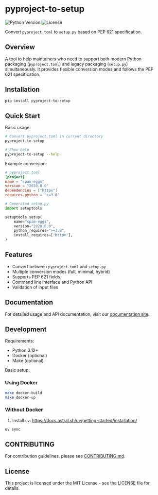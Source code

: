 # pyproject-to-setup

![Python Version](https://img.shields.io/badge/python-3.12%2B-blue)
![License](https://img.shields.io/badge/license-MIT-green)

Convert `pyproject.toml` to `setup.py` based on PEP 621 specification.

## Overview

A tool to help maintainers who need to support both modern Python packaging (`pyproject.toml`) and legacy packaging (`setup.py`) simultaneously. It provides flexible conversion modes and follows the PEP 621 specification.

## Installation

```bash
pip install pyproject-to-setup
```

## Quick Start

Basic usage:

```bash
# Convert pyproject.toml in current directory
pyproject-to-setup

# Show help
pyproject-to-setup --help
```

Example conversion:

```toml
# pyproject.toml
[project]
name = "spam-eggs"
version = "2020.0.0"
dependencies = ["httpx"]
requires-python = ">=3.8"
```

```python
# Generated setup.py
import setuptools

setuptools.setup(
    name="spam-eggs",
    version="2020.0.0",
    python_requires=">=3.8",
    install_requires=["httpx"],
)
```

## Features

- Convert between `pyproject.toml` and `setup.py`
- Multiple conversion modes (full, minimal, hybrid)
- Supports PEP 621 fields
- Command line interface and Python API
- Validation of input files

## Documentation

For detailed usage and API documentation, visit our [documentation site](https://docs.example.com).

## Development

Requirements:

- Python 3.12+
- Docker (optional)
- Make (optional)

Basic setup:

### Using Docker

```bash
make docker-build
make docker-up
```

### Without Docker

1. Install `uv`: <https://docs.astral.sh/uv/getting-started/installation/>

```bash
uv sync
```

## CONTRIBUTING

For contribution guidelines, please see [CONTRIBUTING.md](CONTRIBUTING.md).

## License

This project is licensed under the MIT License - see the [LICENSE](LICENSE) file for details.
